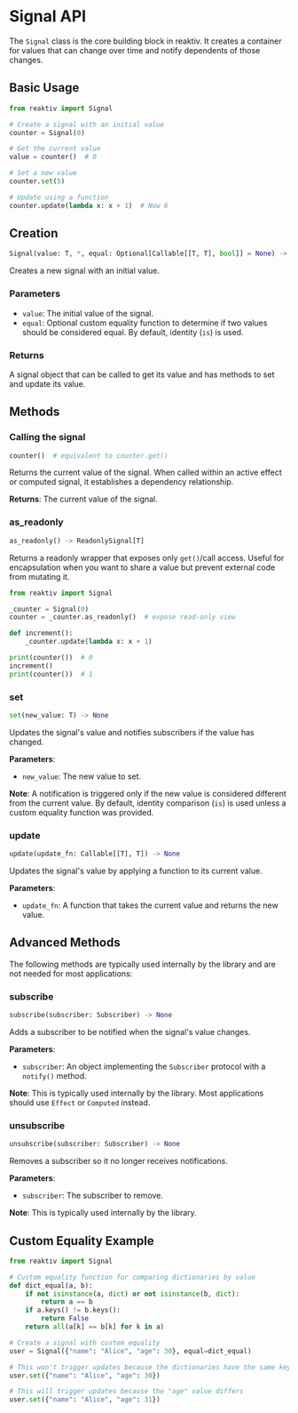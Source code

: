# Signal API

The `Signal` class is the core building block in reaktiv. It creates a container for values that can change over time and notify dependents of those changes.

## Basic Usage

```python
from reaktiv import Signal

# Create a signal with an initial value
counter = Signal(0)

# Get the current value
value = counter()  # 0

# Set a new value
counter.set(5)

# Update using a function
counter.update(lambda x: x + 1)  # Now 6
```

## Creation

```python
Signal(value: T, *, equal: Optional[Callable[[T, T], bool]] = None) -> Signal[T]
```

Creates a new signal with an initial value.

### Parameters

- `value`: The initial value of the signal.
- `equal`: Optional custom equality function to determine if two values should be considered equal. By default, identity (`is`) is used.

### Returns

A signal object that can be called to get its value and has methods to set and update its value.

## Methods

### Calling the signal

```python
counter()  # equivalent to counter.get()
```

Returns the current value of the signal. When called within an active effect or computed signal, it establishes a dependency relationship.

**Returns**: The current value of the signal.

### as_readonly

```python
as_readonly() -> ReadonlySignal[T]
```

Returns a readonly wrapper that exposes only `get()`/call access. Useful for encapsulation when you want to share a value but prevent external code from mutating it.

```python
from reaktiv import Signal

_counter = Signal(0)
counter = _counter.as_readonly()  # expose read-only view

def increment():
    _counter.update(lambda x: x + 1)

print(counter())  # 0
increment()
print(counter())  # 1
```

### set

```python
set(new_value: T) -> None
```

Updates the signal's value and notifies subscribers if the value has changed.

**Parameters**:
- `new_value`: The new value to set.

**Note**: A notification is triggered only if the new value is considered different from the current value. By default, identity comparison (`is`) is used unless a custom equality function was provided.

### update

```python
update(update_fn: Callable[[T], T]) -> None
```

Updates the signal's value by applying a function to its current value.

**Parameters**:
- `update_fn`: A function that takes the current value and returns the new value.

## Advanced Methods

The following methods are typically used internally by the library and are not needed for most applications:

### subscribe

```python
subscribe(subscriber: Subscriber) -> None
```

Adds a subscriber to be notified when the signal's value changes.

**Parameters**:
- `subscriber`: An object implementing the `Subscriber` protocol with a `notify()` method.

**Note**: This is typically used internally by the library. Most applications should use `Effect` or `Computed` instead.

### unsubscribe

```python
unsubscribe(subscriber: Subscriber) -> None
```

Removes a subscriber so it no longer receives notifications.

**Parameters**:
- `subscriber`: The subscriber to remove.

**Note**: This is typically used internally by the library.

## Custom Equality Example

```python
from reaktiv import Signal

# Custom equality function for comparing dictionaries by value
def dict_equal(a, b):
    if not isinstance(a, dict) or not isinstance(b, dict):
        return a == b
    if a.keys() != b.keys():
        return False
    return all(a[k] == b[k] for k in a)

# Create a signal with custom equality
user = Signal({"name": "Alice", "age": 30}, equal=dict_equal)

# This won't trigger updates because the dictionaries have the same key-value pairs
user.set({"name": "Alice", "age": 30})

# This will trigger updates because the "age" value differs
user.set({"name": "Alice", "age": 31})
```
